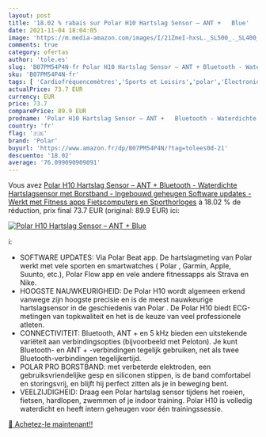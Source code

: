 ```yaml
---
layout: post
title: '18.02 % rabais sur Polar H10 Hartslag Sensor – ANT +   Blue'
date: 2021-11-04 18:04:05
image: 'https://m.media-amazon.com/images/I/21ZmeI-hxsL._SL500_._SL400_.jpg'
comments: true
category: ofertas
author: 'tole.es'
slug: 'B07PM54P4N-fr Polar H10 Hartslag Sensor – ANT + Bluetooth - Waterdichte...'
sku: 'B07PM54P4N-fr'
tags: [ 'Cardiofréquencemètres','Sports et Loisirs','polar','Électronique sportive', ]
actualPrice: 73.7 EUR
currency: EUR
price: 73.7
comparePrice: 89.9 EUR
prodname: 'Polar H10 Hartslag Sensor – ANT +   Bluetooth - Waterdichte Hartslagsensor met Borstband - Ingebouwd geheugen  Software updates - Werkt met Fitness apps  Fietscomputers en Sporthorloges'
country: 'fr'
flag: '🇫🇷'
brand: 'Polar'
buyurl: 'https://www.amazon.fr/dp/B07PM54P4N/?tag=tolees0d-21'
descuento: '18.02'
average: '76.099090909091'
---
```


Vous avez [Polar H10 Hartslag Sensor – ANT +   Bluetooth - Waterdichte Hartslagsensor met Borstband - Ingebouwd geheugen  Software updates - Werkt met Fitness apps  Fietscomputers en Sporthorloges](https://www.amazon.fr/dp/B07PM54P4N/?tag=tolees0d-21)  à  18.02 % de réduction, prix final  73.7 EUR (original: 89.9 EUR) ici:

[![Polar H10 Hartslag Sensor – ANT +   Blue](https://m.media-amazon.com/images/I/21ZmeI-hxsL._SL500_._SL400_.jpg)](https://www.amazon.fr/dp/B07PM54P4N/?tag=tolees0d-21)

ℹ️:

- SOFTWARE UPDATES: Via Polar Beat app. De hartslagmeting van Polar werkt met vele sporten en smartwatches ( Polar , Garmin, Apple, Suunto, etc.), Polar Flow app en vele andere fitnessapps als Strava en Nike.
- HOOGSTE NAUWKEURIGHEID: De Polar H10 wordt algemeen erkend vanwege zijn hoogste precisie en is de meest nauwkeurige hartslagsensor in de geschiedenis van Polar . De Polar H10 biedt ECG-metingen van topkwaliteit en het is de keuze van veel professionele atleten.
- CONNECTIVITEIT: Bluetooth, ANT + en 5 kHz bieden een uitstekende variëteit aan verbindingsopties (bijvoorbeeld met Peloton). Je kunt Bluetooth- en ANT + -verbindingen tegelijk gebruiken, net als twee Bluetooth-verbindingen tegelijkertijd.
- POLAR PRO BORSTBAND: met verbeterde elektroden, een gebruiksvriendelijke gesp en siliconen stippen, is de band comfortabel en storingsvrij, en blijft hij perfect zitten als je in beweging bent.
- VEELZIJDIGHEID: Draag een Polar hartslag sensor tijdens het roeien, fietsen, hardlopen, zwemmen of je indoor training. Polar H10 is volledig waterdicht en heeft intern geheugen voor één trainingssessie.

[🛒 Achetez-le maintenant!!](https://www.amazon.fr/dp/B07PM54P4N/?tag=tolees0d-21)
